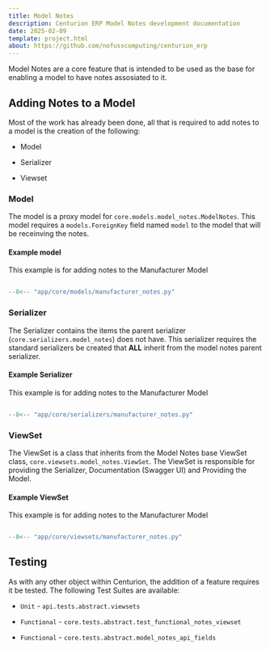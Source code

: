 ```yaml
---
title: Model Notes
description: Centurion ERP Model Notes development documentation
date: 2025-02-09
template: project.html
about: https://github.com/nofusscomputing/centurion_erp
---
```


Model Notes are a core feature that is intended to be used as the base for enabling a model to have notes assosiated to it.


## Adding Notes to a Model

Most of the work has already been done, all that is required to add notes to a model is the creation of the following:

- Model

- Serializer

- Viewset


### Model

The model is a proxy model for `core.models.model_notes.ModelNotes`. This model requires a `models.ForeignKey` field named `model` to the model that will be receinving the notes.


#### Example model

This example is for adding notes to the Manufacturer Model

``` py title="models/manufacturer_notes.py"

--8<-- "app/core/models/manufacturer_notes.py"

```


### Serializer

The Serializer contains the items the parent serializer (`core.serializers.model_notes`) does not have. This serializer requires the standard serializers be created that **ALL** inherit from the model notes parent serializer.


#### Example Serializer

This example is for adding notes to the Manufacturer Model

``` py title="serializers/manufacturer_notes.py"

--8<-- "app/core/serializers/manufacturer_notes.py"

```


### ViewSet

The ViewSet is a class that inherits from the Model Notes base ViewSet class, `core.viewsets.model_notes.ViewSet`. The ViewSet is responsible for providing the Serializer, Documentation (Swagger UI) and Providing the Model.


#### Example ViewSet

This example is for adding notes to the Manufacturer Model

``` py title="viewsets/manufacturer_notes.py"

--8<-- "app/core/viewsets/manufacturer_notes.py"

```


## Testing

As with any other object within Centurion, the addition of a feature requires it be tested. The following Test Suites are available:

- `Unit` - `api.tests.abstract.viewsets`

- `Functional` - `core.tests.abstract.test_functional_notes_viewset`

- `Functional` - `core.tests.abstract.model_notes_api_fields`
